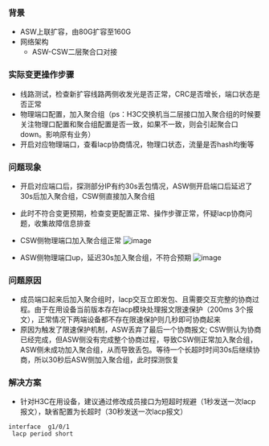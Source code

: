 ### 背景
- ASW上联扩容，由80G扩容至160G
- 网络架构
   -  ASW-CSW二层聚合口对接

### 实际变更操作步骤
- 线路测试，检查新扩容线路两侧收发光是否正常，CRC是否增长，端口状态是否正常
- 物理端口配置，加入聚合组（ps：H3C交换机当二层接口加入聚合组的时候要关注物理口配置和聚合组配置是否一致，如果不一致，则会引起聚合口down。影响原有业务）
- 开启对应物理端口，查看lacp协商情况，物理口状态，流量是否hash均衡等

### 问题现象
- 开启对应端口后，探测部分IP有约30s丢包情况，ASW侧开启端口后延迟了30s后加入聚合组，CSW侧直接加入聚合组
- 此时不符合变更预期，检查变更配置正常、操作步骤正常，怀疑lacp协商问题，收集故障信息排查
- CSW侧物理端口加入聚合组正常
![image](https://github.com/XuYBup/Network/assets/111575435/fcf96b4b-3bb5-4d8b-8630-f18111cc06bd)

- ASW侧物理端口up，延迟30s加入聚合组，不符合预期
![image](https://github.com/XuYBup/Network/assets/111575435/e644a6c5-8488-4375-8e69-991751a5387c)


### 问题原因
- 成员端口起来后加入聚合组时，lacp交互立即发包、且需要交互完整的协商过程。由于在用设备当前版本存在lacp模块处理报文限速保护（200ms 3个报文），正常情况下两端设备都不存在限速保护则几秒即可协商起来
- 原因为触发了限速保护机制，ASW丢弃了最后一个协商报文; CSW侧认为协商已经完成，但ASW侧没有完成整个协商过程，导致CSW侧正常加入聚合组，ASW侧未成功加入聚合组，从而导致丢包。等待一个长超时时间30s后继续协商，所以30秒后ASW侧加入聚合组，此时探测恢复

### 解决方案
- 针对H3C在用设备，建议通过修改成员接口为短超时规避（1秒发送一次lacp报文），缺省配置为长超时（30秒发送一次lacp报文）
```
interface  g1/0/1
 lacp period short
```
